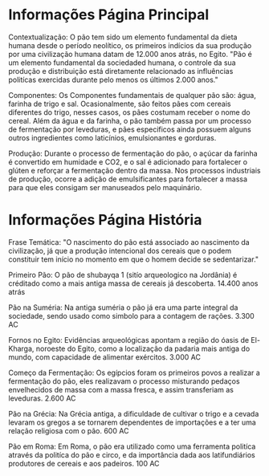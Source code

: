 # Informações Página Principal
Contextualização:
  O pão tem sido um elemento fundamental da dieta humana desde o período neolítico, os primeiros indícios da sua produção por uma civilização humana datam de 12.000 anos atrás, no Egito. "Pão é um elemento fundamental da sociedaded humana, o controle da sua produção e distribuição está diretamente relacionado as influências politícas exercidas durante pelo menos os últimos 2.000 anos."

Componentes:
  Os Componentes fundamentais de qualquer pão são: água, farinha de trigo e sal. Ocasionalmente, são feitos pães com cereais diferentes do trigo, nesses casos, os pães costumam receber o nome do cereal. Além da água e da farinha, o pão também passa por um processo de fermentação por leveduras, e pães especificos ainda possuem alguns outros ingredientes como laticínios, emulsionantes e gorduras. 

Produção:
  Durante o processo de fermentação do pão, o açúcar da farinha é convertido em humidade e CO2, e o sal é adicionado para fortalecer o glúten e reforçar a fermentação dentro da massa. Nos processos industriais de produção, ocorre a adição de emulsificantes para fortalecer a massa para que eles consigam ser manuseados pelo maquinário.

# Informações Página História
Frase Temática:
  "O nascimento do pão está associado ao nascimento da civilização, já que a produção intencional dos cereais que o podem constituir tem início no momento em que o homem decide se sedentarizar."
  
Primeiro Pão:
  O pão de shubayqa 1 (sitío arqueologico na Jordânia) é créditado como a mais antiga massa de cereais já descoberta. 14.400 anos atrás

Pão na Suméria:
  Na antiga suméria o pão já era uma parte integral da sociedade, sendo usado como simbolo para a contagem de rações. 3.300 AC

Fornos no Egito:
  Evidências arqueológicas apontam a região do óasis de El-Kharga, noroeste do Egito, como a localização da padaria mais antiga do mundo, com capacidade de alimentar exércitos. 3.000 AC

Começo da Fermentação:
  Os egípcios foram os primeiros povos a realizar a fermentação do pão, eles realizavam o processo misturando pedaços envelhecidos de massa com a massa fresca, e assim transferiam as leveduras. 2.600 AC

Pão na Grécia:
  Na Grécia antiga, a dificuldade de cultivar o trigo e a cevada levaram os gregos a se tornarem dependentes de importações e a ter uma relação religiosa com o pão. 600 AC

Pão em Roma:
  Em Roma, o pão era utilizado como uma ferramenta politíca através da politíca do pão e circo, e da importância dada aos latifundiários produtores de cereais e aos padeiros. 100 AC
